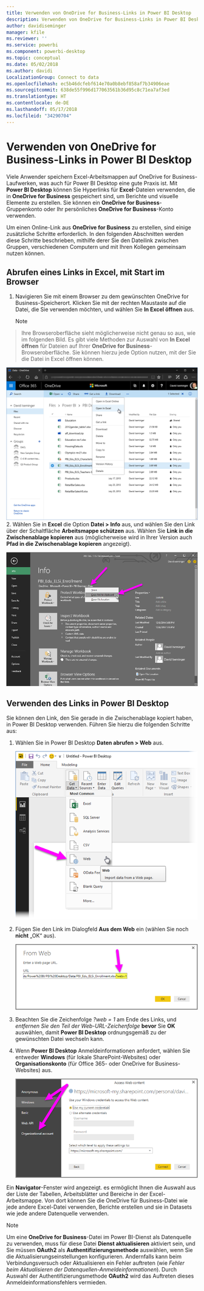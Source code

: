 ```yaml
---
title: Verwenden von OneDrive for Business-Links in Power BI Desktop
description: Verwenden von OneDrive for Business-Links in Power BI Desktop
author: davidiseminger
manager: kfile
ms.reviewer: ''
ms.service: powerbi
ms.component: powerbi-desktop
ms.topic: conceptual
ms.date: 05/02/2018
ms.author: davidi
LocalizationGroup: Connect to data
ms.openlocfilehash: ec5b46dcfebf614e70a0b8ebf858af7b34906eae
ms.sourcegitcommit: 638de55f996d177063561b36d95c8c71ea7af3ed
ms.translationtype: HT
ms.contentlocale: de-DE
ms.lasthandoff: 05/17/2018
ms.locfileid: "34290704"
---
```

# <a name="use-onedrive-for-business-links-in-power-bi-desktop"></a>Verwenden von OneDrive for Business-Links in Power BI Desktop
Viele Anwender speichern Excel-Arbeitsmappen auf OneDrive for Business-Laufwerken, was auch für Power BI Desktop eine gute Praxis ist. Mit **Power BI Desktop** können Sie Hyperlinks für **Excel**-Dateien verwenden, die in **OneDrive for Business** gespeichert sind, um Berichte und visuelle Elemente zu erstellen. Sie können ein **OneDrive for Business**-Gruppenkonto oder Ihr persönliches **OneDrive for Business**-Konto verwenden.

Um einen Online-Link aus **OneDrive for Business** zu erstellen, sind einige zusätzliche Schritte erforderlich. In den folgenden Abschnitten werden diese Schritte beschrieben, mithilfe derer Sie den Dateilink zwischen Gruppen, verschiedenen Computern und mit Ihren Kollegen gemeinsam nutzen können.

## <a name="get-a-link-from-excel-starting-in-the-browser"></a>Abrufen eines Links in Excel, mit Start im Browser
1. Navigieren Sie mit einem Browser zu dem gewünschten OneDrive for Business-Speicherort. Klicken Sie mit der rechten Maustaste auf die Datei, die Sie verwenden möchten, und wählen Sie **In Excel öffnen** aus.
   
   > [!NOTE]
> Ihre Browseroberfläche sieht möglicherweise nicht genau so aus, wie im folgenden Bild. Es gibt viele Methoden zur Auswahl von **In Excel öffnen** für Dateien auf Ihrer **OneDrive for Business**-Browseroberfläche. Sie können hierzu jede Option nutzen, mit der Sie die Datei in Excel öffnen können.
   > 
   > 
   
   ![](media/desktop-use-onedrive-business-links/odb-links_02.png)
2. Wählen Sie in **Excel** die Option **Datei > Info** aus, und wählen Sie den Link über der Schaltfläche **Arbeitsmappe schützen** aus. Wählen Sie **Link in die Zwischenablage kopieren** aus (möglicherweise wird in Ihrer Version auch **Pfad in die Zwischenablage kopieren** angezeigt).
   
   ![](media/desktop-use-onedrive-business-links/odb-links_03.png)

## <a name="use-the-link-in-power-bi-desktop"></a>Verwenden des Links in Power BI Desktop
Sie können den Link, den Sie gerade in die Zwischenablage kopiert haben, in Power BI Desktop verwenden. Führen Sie hierzu die folgenden Schritte aus:

1. Wählen Sie in Power BI Desktop **Daten abrufen > Web** aus.
   
   ![](media/desktop-use-onedrive-business-links/odb-links_04.png)
2. Fügen Sie den Link im Dialogfeld **Aus dem Web** ein (wählen Sie noch **nicht** „OK“ aus).
   
    ![](media/desktop-use-onedrive-business-links/odb-links_05.png)
3. Beachten Sie die Zeichenfolge *?web = 1* am Ende des Links, und *entfernen Sie den Teil der Web-URL-Zeichenfolge* **bevor** Sie **OK** auswählen, damit **Power BI Desktop** ordnungsgemäß zu der gewünschten Datei wechseln kann.
4. Wenn **Power BI Desktop** Anmeldeinformationen anfordert, wählen Sie entweder **Windows** (für lokale SharePoint-Websites) oder **Organisationskonto** (für Office 365- oder OneDrive for Business-Websites) aus.
   
   ![](media/desktop-use-onedrive-business-links/odb-links_06.png)

Ein **Navigator**-Fenster wird angezeigt. es ermöglicht Ihnen die Auswahl aus der Liste der Tabellen, Arbeitsblätter und Bereiche in der Excel-Arbeitsmappe. Von dort können Sie die OneDrive für Business-Datei wie jede andere Excel-Datei verwenden, Berichte erstellen und sie in Datasets wie jede andere Datenquelle verwenden.

> [!NOTE]
> Um eine **OneDrive for Business**-Datei im Power BI-Dienst als Datenquelle zu verwenden, muss für diese Datei **Dienst aktualisieren** aktiviert sein, und Sie müssen **OAuth2** als **Authentifizierungsmethode** auswählen, wenn Sie die Aktualisierungseinstellungen konfigurieren. Andernfalls kann beim Verbindungsversuch oder Aktualisieren ein Fehler auftreten (wie *Fehler beim Aktualisieren der Datenquellen-Anmeldeinformationen*). Durch Auswahl der Authentifizierungsmethode **OAuth2** wird das Auftreten dieses Anmeldeinformationsfehlers vermieden.
> 
> 

